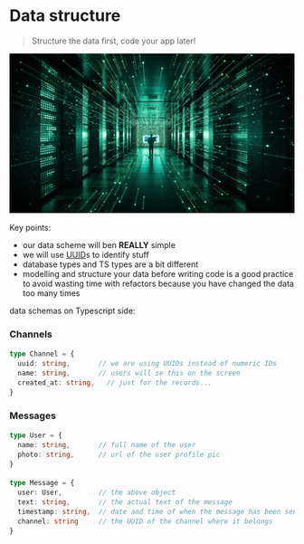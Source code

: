 # Data structure

> Structure the data first, code your app later!

![a Matrix style data warehouse](../_images/data.png)

Key points:

- our data scheme will ben **REALLY** simple
- we will use [UUID](https://www.uuidgenerator.net/version4)s to identify stuff
- database types and TS types are a bit different
- modelling and structure your data before writing code is a good practice to avoid wasting time with refactors because you have changed the data too many times

data schemas on Typescript side:
### Channels

```typescript
type Channel = {
  uuid: string,       // we are using UUIDs instead of numeric IDs
  name: string,       // users will se this on the screen
  created_at: string,   // just for the records...
}
```

### Messages

```typescript
type User = {
  name: string,       // full name of the user
  photo: string,      // url of the user profile pic
}

type Message = {
  user: User,         // the above object
  text: string,       // the actual text of the message
  timestamp: string,  // date and time of when the message has been sent
  channel: string     // the UUID of the channel where it belongs
}
```